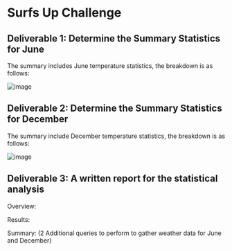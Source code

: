 # Surfs Up Challenge

## Deliverable 1: Determine the Summary Statistics for June
The summary includes June temperature statistics, the breakdown is as follows:

![image](https://user-images.githubusercontent.com/85530690/128655504-f782e28c-450c-48dd-b258-aa9ddcc804e0.png)

## Deliverable 2: Determine the Summary Statistics for December
The summary include December temperature statistics, the breakdown is as follows:

![image](https://user-images.githubusercontent.com/85530690/128655519-3b705745-2a5a-45b5-ac99-3be4fbe5f85d.png)

## Deliverable 3: A written report for the statistical analysis

Overview:


Results:


Summary:
(2 Additional queries to perform to gather weather data for June and December)

